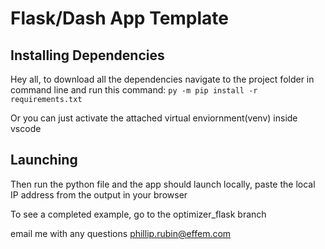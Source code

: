 Flask/Dash App Template
=============================

## Installing Dependencies

Hey all, to download all the dependencies navigate to the project folder
in command line and run this command: 
```py -m pip install -r requirements.txt```



Or you can just activate the attached virtual enviornment(venv) inside vscode


## Launching

Then run the python file and the app should launch locally,
paste the local IP address from the output in your browser

To see a completed example, go to the optimizer_flask branch

email me with any questions
phillip.rubin@effem.com
